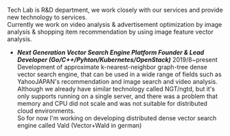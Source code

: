 Tech Lab is R&D department, we work closely with our services and provide new technology to services.  
Currently we work on video analysis & advertisement optimization by image analysis & shopping item recommendation by using image feature vector analysis.  

- ***Next Generation Vector Search Engine Platform
Founder & Lead Developer (Go/C++/Pyhton/Kubernetes/OpenStack)***	2019/8~present  
Development of approximate k-nearest-neighbor graph-tree dense vector search engine, that can be used in a wide range of fields such as YahooJAPAN's recommendation and image search and video analysis.  
Although we already have similar technology called NGT/ngtd, but it's only supports running on a single server, and there was a problem that memory and CPU did not scale and was not suitable for distributed cloud environments.  
So for now I'm working on developing distributed dense vector search engine called Vald (Vector+Wald in german)


